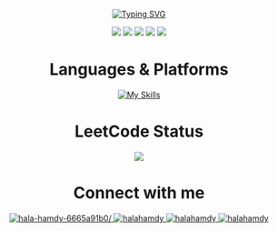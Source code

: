 <div align="center">

[![Typing SVG](https://readme-typing-svg.demolab.com/?lines=Hello+I+am+Hala+Hamdy;A+Computer+Engineer+Graduate;Currently+Working+as+a+Datascientist&height=500&width=2500&font=Kode+Mono&color=ED5AB3&background=270540&center=true&vCenter=true&multiline=true&repeat=false&duration=2500&size=100)](https://git.io/typing-svg)

![](http://github-profile-summary-cards.vercel.app/api/cards/profile-details?username=HalaHamdi&theme=jolly)
![](http://github-profile-summary-cards.vercel.app/api/cards/repos-per-language?username=HalaHamdi&theme=jolly)
![](http://github-profile-summary-cards.vercel.app/api/cards/most-commit-language?username=HalaHamdi&theme=jolly)
![](http://github-profile-summary-cards.vercel.app/api/cards/stats?username=HalaHamdi&theme=jolly)
![](http://github-profile-summary-cards.vercel.app/api/cards/productive-time?username=HalaHamdi&theme=jolly&utcOffset=8)



<h1 >Languages & Platforms </h1>

[![My Skills](https://skillicons.dev/icons?i=python,cpp,html,css,js,nodejs,mysql,mongodb&perline=4)](https://skillicons.dev)



<h1 >LeetCode Status</h1>

![](https://leetcard.jacoblin.cool/halahamdy?theme=unicorn)


<h1 >Connect with me</h1>
<p>
    <a href="https://linkedin.com/in/hala-hamdy-6665a91b0/" target="blank">
      <img src="https://img.shields.io/badge/LinkedIn-0077B5?style=for-the-badge&logo=linkedin&logoColor=white" alt="hala-hamdy-6665a91b0/" />
    </a>
    <a href="https://kaggle.com/halahamdy" target="blank">
      <img src="https://img.shields.io/badge/Kaggle-20BEFF?style=for-the-badge&logo=Kaggle&logoColor=white" alt="halahamdy"/>
    </a>
    <a href="https://leetcode.com/halahamdy/" target="blank">
      <img src="https://img.shields.io/badge/-LeetCode-FFA116?style=for-the-badge&logo=LeetCode&logoColor=black" alt="halahamdy"/>
    </a>
  <a href="mailto:halahamdyabdelhady@gmail.com" target="blank">
      <img src="https://img.shields.io/badge/Gmail-D14836?style=for-the-badge&logo=gmail&logoColor=white" alt="halahamdy"/>
    </a>
</p>

</div>

